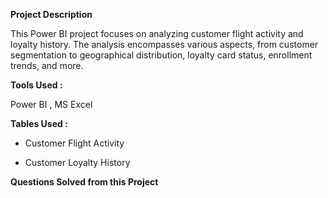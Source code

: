 
**Project Description**

This Power BI project focuses on analyzing customer flight activity and loyalty history.
The analysis encompasses various aspects, from customer segmentation to geographical distribution, loyalty card status, enrollment trends, and more. 

**Tools Used :**

Power BI , MS Excel 

**Tables Used :**

* Customer Flight Activity

* Customer Loyalty History

**Questions Solved from this Project**
